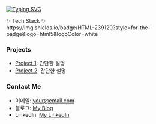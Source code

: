 

[![Typing SVG](https://readme-typing-svg.demolab.com?font=Fira+Code&weight=600&size=60&pause=3000&color=22ABF7&background=2D2D2D00&center=true&vCenter=true&multiline=true&random=false&width=1000&height=100&lines=Welcome+to+Jino's+Github)](https://git.io/typing-svg)

<div style={textAlign:center}>
  ✨ Tech Stack ✨
</div>
<div>
  https://img.shields.io/badge/HTML-239120?style=for-the-badge&logo=html5&logoColor=white
</div>

### Projects

- [Project 1](link-to-project1): 간단한 설명
- [Project 2](link-to-project2): 간단한 설명

### Contact Me

- 이메일: your@email.com
- 블로그: [My Blog](link-to-blog)
- LinkedIn: [My LinkedIn](link-to-linkedin)
